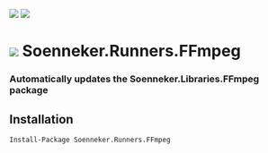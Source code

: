 [![](https://img.shields.io/github/actions/workflow/status/soenneker/soenneker.runners.ffmpeg/build-and-test.yml?style=for-the-badge)](https://github.com/soenneker/soenneker.runners.ffmpeg/actions/workflows/build-and-test.yml)
[![](https://img.shields.io/github/actions/workflow/status/soenneker/soenneker.runners.ffmpeg/daily-automatic-update.yml?style=for-the-badge&label=Daily%20Update)](https://github.com/soenneker/soenneker.runner.ffmpeg/actions/workflows/daily-automatic-update.yml)

# ![](https://user-images.githubusercontent.com/4441470/224455560-91ed3ee7-f510-4041-a8d2-3fc093025112.png) Soenneker.Runners.FFmpeg
### Automatically updates the Soenneker.Libraries.FFmpeg package

## Installation

```
Install-Package Soenneker.Runners.FFmpeg
```
